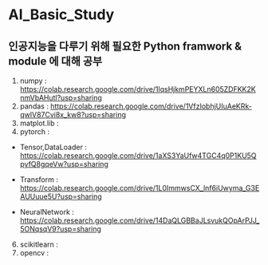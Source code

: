 # **AI_Basic_Study** #

## **인공지능을 다루기 위해 필요한 Python framwork & module 에 대해 공부**

1. numpy : https://colab.research.google.com/drive/1lqsHjkmPEYXLn605ZDFKK2KnmVbAHutl?usp=sharing
2. pandas : https://colab.research.google.com/drive/1VfzIobhjUIuAeKRk-qwlV87Cvi8x_kw8?usp=sharing
3. matplot.lib :
4. pytorch :

* Tensor,DataLoader : https://colab.research.google.com/drive/1aXS3YaUfw4TGC4q0P1KU5QpyfQ8gqeVw?usp=sharing

* Transform : https://colab.research.google.com/drive/1L0ImmwsCX_lnf6iUwyma_G3EAUUuue5U?usp=sharing

* NeuralNetwork : https://colab.research.google.com/drive/14DaQLGBBaJLsvukQOpArPJJ_5ONqsqV9?usp=sharing
  
6. scikitlearn :
7. opencv : 
